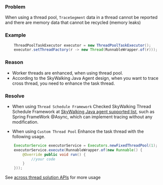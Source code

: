 ### Problem 
When using a thread pool, `TraceSegment` data in a thread cannot be reported and there are memory data that cannot be recycled (memory leaks)

### Example
``` java
    ThreadPoolTaskExecutor executor = new ThreadPoolTaskExecutor();
    executor.setThreadFactory(r -> new Thread(RunnableWrapper.of(r)));
```

### Reason

* Worker threads are enhanced, when using thread pool. 
* According to the SkyWalking Java Agent design, when you want to trace cross thread, you need to enhance the task thread.

### Resolve

* When using `Thread Schedule Framework`
Checked SkyWalking Thread Schedule Framework at [SkyWalking Java agent supported list](../setup/service-agent/java-agent/Supported-list.md), such as Spring FrameWork @Async, which can implement tracing without any modification. 

* When using `Custom Thread Pool`
Enhance the task thread with the following usage.

```java
    ExecutorService executorService = Executors.newFixedThreadPool(1);
    executorService.execute(RunnableWrapper.of(new Runnable() {
        @Override public void run() {
            //your code
        }
    }));
```
See [across thread solution APIs](../setup/service-agent/java-agent/Application-toolkit-trace-cross-thread.md) for more usage

